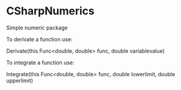# CSharpNumerics
Simple numeric package

To derivate a function use:

Derivate(this Func<double, double> func, double variablevalue)

To integrate a function use:

Integrate(this Func<double, double> func, double lowerlimit, double upperlimit)
